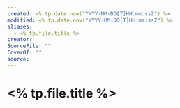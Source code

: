 ```yaml
---
created: <% tp.date.now("YYYY-MM-DD[T]HH:mm:ssZ") %>
modified: <% tp.date.now("YYYY-MM-DD[T]HH:mm:ssZ") %>
aliases:
  - <% tp.file.title %>
creator: 
SourceFile: ""
CoverOf: ""
source:
---
```


# <% tp.file.title %>

